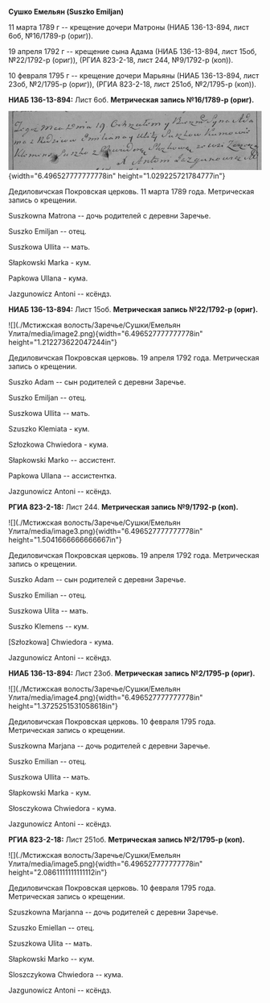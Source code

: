 **Сушко Емельян (Suszko Emiljan)**

11 марта 1789 г -- крещение дочери Матроны (НИАБ 136-13-894, лист 6об,
№16/1789-р (ориг)).

19 апреля 1792 г -- крещение сына Адама (НИАБ 136-13-894, лист 15об,
№22/1792-р (ориг)), (РГИА 823-2-18, лист 244, №9/1792-р (коп)).

10 февраля 1795 г -- крещение дочери Марьяны (НИАБ 136-13-894, лист
23об, №2/1795-р (ориг)), (РГИА 823-2-18, лист 251об, №2/1795-р (коп)).

**НИАБ 136-13-894:** Лист 6об. **Метрическая запись №16/1789-р (ориг).**

![](./media/a1a240758e0b624380ec9834bd10892058d376e5.png){width="6.496527777777778in"
height="1.029225721784777in"}

Дедиловичская Покровская церковь. 11 марта 1789 года. Метрическая запись
о крещении.

Suszkowna Matrona -- дочь родителей с деревни Заречье.

Suszko Emiljan -- отец.

Suszkowa Ullita -- мать.

Słapkowski Marka - кум.

Papkowa Ullana - кума.

Jazgunowicz Antoni -- ксёндз.

**НИАБ 136-13-894:** Лист 15об. **Метрическая запись №22/1792-р
(ориг).**

![](./Мстижская волость/Заречье/Сушки/Емельян Улита/media/image2.png){width="6.496527777777778in"
height="1.212273622047244in"}

Дедиловичская Покровская церковь. 19 апреля 1792 года. Метрическая
запись о крещении.

Suszko Adam -- сын родителей с деревни Заречье.

Suszko Emiljan -- отец.

Suszkowa Ullita -- мать.

Szuszko Klemiata - кум.

Szłozkowa Chwiedora - кума.

Słapkowski Marko -- ассистент.

Papkowa Ullana -- ассистентка.

Jazgunowicz Antoni -- ксёндз.

**РГИА 823-2-18:** Лист 244. **Метрическая запись №9/1792-р (коп).**

![](./Мстижская волость/Заречье/Сушки/Емельян Улита/media/image3.png){width="6.496527777777778in"
height="1.5041666666666667in"}

Дедиловичская Покровская церковь. 19 апреля 1792 года. Метрическая
запись о крещении.

Suszko Adam -- сын родителей с деревни Заречье.

Suszko Emilian -- отец.

Suszkowa Ulita -- мать.

Suszko Klemens -- кум.

\[Szłozkowa\] Chwiedora - кума.

Jazgunowicz Antoni -- ксёндз.

**НИАБ 136-13-894:** Лист 23об. **Метрическая запись №2/1795-р (ориг).**

![](./Мстижская волость/Заречье/Сушки/Емельян Улита/media/image4.png){width="6.496527777777778in"
height="1.3725251531058618in"}

Дедиловичская Покровская церковь. 10 февраля 1795 года. Метрическая
запись о крещении.

Suszkowna Marjana -- дочь родителей с деревни Заречье.

Suszko Emilian -- отец.

Suszkowa Ullita -- мать.

Słapkowski Marka - кум.

Słosczykowa Chwiedora - кума.

Jazgunowicz Antoni -- ксёндз.

**РГИА 823-2-18:** Лист 251об. **Метрическая запись №2/1795-р (коп).**

![](./Мстижская волость/Заречье/Сушки/Емельян Улита/media/image5.png){width="6.496527777777778in"
height="2.0861111111111112in"}

Дедиловичская Покровская церковь. 10 февраля 1795 года. Метрическая
запись о крещении.

Szuszkowna Marjanna -- дочь родителей с деревни Заречье.

Szuszko Emiellan -- отец.

Szuszkowa Ulita -- мать.

Słapkowski Marko -- кум.

Sloszczykowa Chwiedora -- кума.

Jazgunowicz Antoni -- ксёндз.
